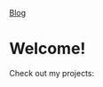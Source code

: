 [Blog](https://github.enim.ga/blog)

# Welcome!
<div class="github-card" data-github="AnonyMouse-Box" data-width="400" data-height="" data-theme="default"></div>
<p>Check out my projects:</p>
<a href="https://github.enim.ga/akorn"><div class="github-card" data-github="AnonyMouse-Box/akorn" data-width="400" data-height="" data-theme="default"></div></a>
<a href="https://github.enim.ga/code-can"><div class="github-card" data-github="AnonyMouse-Box/code-can" data-width="400" data-height="" data-theme="default"></div></a>
<a href="https://github.enim.ga/randy"><div class="github-card" data-github="AnonyMouse-Box/randy" data-width="400" data-height="" data-theme="default"></div></a>
<a href="https://github.enim.ga/tmcast"><div class="github-card" data-github="AnonyMouse-Box/tmcast" data-width="400" data-height="" data-theme="default"></div></a>
<script src="//cdn.jsdelivr.net/github-cards/latest/widget.js"></script>

<script>
    $(function() {
        $('body').repo({ user: 'AnonyMouse-Box', name: 'Repo.js' })
    });
</script> 

<script src="https://code.jquery.com/jquery-3.5.1.min.js" />
<script src="https://raw.githubusercontent.com/darcyclarke/Repo.js/master/repo.min.js" />

